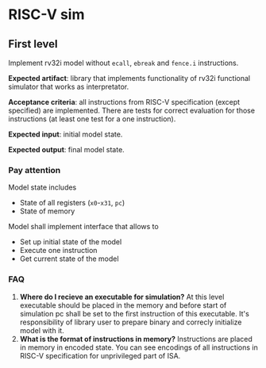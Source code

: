 # RISC-V sim

## First level

Implement rv32i model without `ecall`, `ebreak` and `fence.i` instructions.

**Expected artifact**: library that implements functionality of rv32i functional
simulator that works as interpretator.

**Acceptance criteria**: all instructions from RISC-V specification (except
specified) are implemented. There are tests for correct evaluation for those
instructions (at least one test for a one instruction).

**Expected input**: initial model state.

**Expected output**: final model state.

### Pay attention

Model state includes

- State of all registers (`x0`-`x31`, `pc`)
- State of memory

Model shall implement interface that allows to

- Set up initial state of the model
- Execute one instruction
- Get current state of the model

### FAQ

1. **Where do I recieve an executable for simulation?** At this level executable should be placed in the memory and before start of simulation pc shall be set to the first instruction of this executable. It's responsibility of library user to prepare binary and correcly initialize model with it.
1. **What is the format of instructions in memory?** Instructions are placed in memory in encoded state. You can see encodings of all instructions in RISC-V specification for unprivileged part of ISA.
